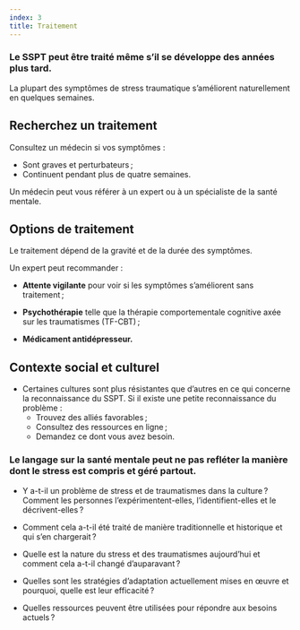 ```yaml
---
index: 3
title: Traitement
---
```

### Le SSPT peut être traité même s’il se développe des années plus tard.

La plupart des symptômes de stress traumatique s’améliorent naturellement en quelques semaines.

## Recherchez un traitement

Consultez un médecin si vos symptômes :

*   Sont graves et perturbateurs ;
*   Continuent pendant plus de quatre semaines.

Un médecin peut vous référer à un expert ou à un spécialiste de la santé mentale.

## Options de traitement

Le traitement dépend de la gravité et de la durée des symptômes.

Un expert peut recommander :

*   **Attente vigilante** pour voir si les symptômes s’améliorent sans traitement ;

*   **Psychothérapie** telle que la thérapie comportementale cognitive axée sur les traumatismes (TF-CBT) ;

*   **Médicament antidépresseur.**

## Contexte social et culturel

*   Certaines cultures sont plus résistantes que d’autres en ce qui concerne la reconnaissance du SSPT. Si il existe une petite reconnaissance du problème :
    * Trouvez des alliés favorables ;
    * Consultez des ressources en ligne ;
    * Demandez ce dont vous avez besoin.

### Le langage sur la santé mentale peut ne pas refléter la manière dont le stress est compris et géré partout.

*   Y a-t-il un problème de stress et de traumatismes dans la culture ? Comment les personnes l’expérimentent-elles, l’identifient-elles et le décrivent-elles ?

*   Comment cela a-t-il été traité de manière traditionnelle et historique et qui s’en chargerait ?

*   Quelle est la nature du stress et des traumatismes aujourd’hui et comment cela a-t-il changé d’auparavant ?

*   Quelles sont les stratégies d’adaptation actuellement mises en œuvre et pourquoi, quelle est leur efficacité ?

*   Quelles ressources peuvent être utilisées pour répondre aux besoins actuels ?
